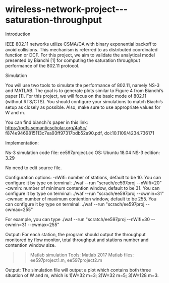 # wireless-network-project---saturation-throughput

Introduction

IEEE 802.11 networks utilize CSMA/CA with binary exponential backoﬀ to avoid collisions. This mechanism is referred to as distributed coordinated function or DCF. For this project, we aim to validate the analytical model presented by Bianchi [1] for computing the saturation throughput performance of the 802.11 protocol.

Simulation

You will use two tools to simulate the performance of 802.11, namely NS-3 and MATLAB. The goal is to generate plots similar to Figure 4 from Bianchi’s paper [1]. For this project, we will focus on the basic mode of 802.11 (without RTS/CTS). You should conﬁgure your simulations to match Biachi’s setup as closely as possible. Also, make sure to use appropriate values for W and m.

You can find bianchi's paper in this link: https://pdfs.semanticscholar.org/4a5c/ f874e9469815113c7ea93ff97317bdb52a90.pdf, doi:10.1109/4234.736171

Implementation: 

Ns-3 simulation code file: ee597project.cc
OS: Ubuntu 18.04
NS-3 edition: 3.29

No need to edit source file.

Configuration options:
-nWifi: number of stations, default to be 10. You can configure it by type on terminal: ./waf --run "scrach/ee597proj --nWifi=20"
-cwmin: number of minimum contention window, default to be 31. You can configure it by type on terminal: ./waf --run "scrach/ee597proj --cwmin=31"
-cwmax: number of maximum contention window, default to be 255. You can configure it by type on terminal: ./waf --run "scrach/ee597proj --cwmax=255"

For example, you can type ./waf --run "scratch/ee597proj --nWifi=30 --cwmin=31 --cwmax=255" 

Output: For each station, the program should output the throughput monitored by flow monitor, total throughput and stations number and contention window size.

>>Matlab simulation
Tools: Matlab 2017
Matlab files: ee597project1.m, ee597project2.m

Output: The simulation file will output a plot which contains both three situation of W and m, which is 1)W=32 m=3; 2)W=32 m=5; 3)W=128 m=3.
